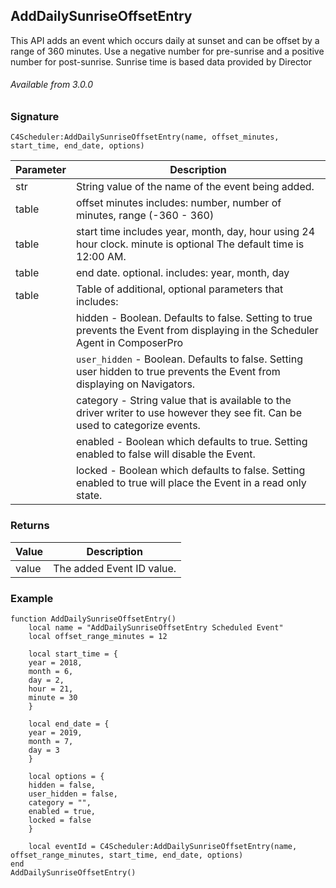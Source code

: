 ## AddDailySunriseOffsetEntry

This API adds an event which occurs daily at sunset and can be offset by a range of 360 minutes. Use a negative number for pre-sunrise and a positive number for post-sunrise. Sunrise time is based data provided by Director

###### Available from 3.0.0


### Signature

`C4Scheduler:AddDailySunriseOffsetEntry(name, offset_minutes, start_time, end_date, options)`


| Parameter | Description |
| --- | --- |
| str | String value of the name of the event being added. |
| table | offset minutes includes: number, number of minutes, range (-360 - 360) |
| table |start time includes year, month, day, hour using 24 hour clock. minute is optional  The default time is 12:00 AM. |
| table | end date. optional. includes: year, month, day |
| table | Table of additional, optional parameters that includes: |
| | hidden - Boolean. Defaults to false. Setting to true prevents the Event from displaying in the Scheduler Agent in ComposerPro |
| | `user_hidden` - Boolean. Defaults to false. Setting user hidden to true prevents the Event from displaying on Navigators. |
| | category - String value that is available to the driver writer to use however they see fit. Can be used to categorize events. |
| | enabled - Boolean which defaults to true. Setting enabled to false will disable the Event. |
| | locked - Boolean which defaults to false. Setting enabled to true will place the Event in a read only state. |


### Returns

| Value | Description |
| --- | --- |
| value | The added Event ID value. |


### Example

```
function AddDailySunriseOffsetEntry()
	local name = "AddDailySunriseOffsetEntry Scheduled Event"
	local offset_range_minutes = 12

	local start_time = {
	year = 2018,
	month = 6,
	day = 2,
	hour = 21,
	minute = 30
	}
	
	local end_date = {
	year = 2019,
	month = 7,
	day = 3
	}
	
	local options = {
	hidden = false,
	user_hidden = false,
	category = "",
	enabled = true,
	locked = false
	}
	
	local eventId = C4Scheduler:AddDailySunriseOffsetEntry(name, offset_range_minutes, start_time, end_date, options)
end
AddDailySunriseOffsetEntry()
```
